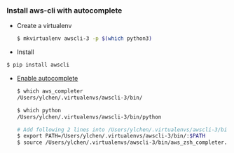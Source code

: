 ### Install aws-cli with autocomplete

- Create a virtualenv

  ```bash
  $ mkvirtualenv awscli-3 -p $(which python3)
  ```
- Install

 ```bash
 $ pip install awscli
 ```
- [Enable autocomplete](https://docs.aws.amazon.com/cli/latest/userguide/cli-configure-completion.html)

  ```bash
  $ which aws_completer
  /Users/ylchen/.virtualenvs/awscli-3/bin/
  
  $ which python
  /Users/ylchen/.virtualenvs/awscli-3/bin/python
  
  # Add following 2 lines into /Users/ylchen/.virtualenvs/awscli-3/bin/activate
  $ export PATH=/Users/ylchen/.virtualenvs/awscli-3/bin/:$PATH
  $ source /Users/ylchen/.virtualenvs/awscli-3/bin/aws_zsh_completer.sh
  ```
